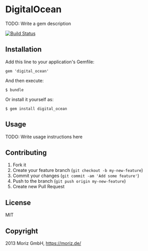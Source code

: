 # DigitalOcean

TODO: Write a gem description

[![Build Status](https://travis-ci.org/rmoriz/digital_ocean.png)](https://travis-ci.org/rmoriz/digital_ocean)


## Installation

Add this line to your application's Gemfile:

    gem 'digital_ocean'

And then execute:

    $ bundle

Or install it yourself as:

    $ gem install digital_ocean

## Usage

TODO: Write usage instructions here

## Contributing

1. Fork it
2. Create your feature branch (`git checkout -b my-new-feature`)
3. Commit your changes (`git commit -am 'Add some feature'`)
4. Push to the branch (`git push origin my-new-feature`)
5. Create new Pull Request

## License
MIT

## Copyright
2013 Moriz GmbH, https://moriz.de/
